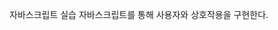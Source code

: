자바스크립트 실습
자바스크립트를 통해 사용자와 상호작용을 구현한다.

<script> 태그: HTML 문서에서 자바스크립트를 시작할 때 사용한다.

document.write('1+1'): 이 코드를 작성하면 결과로 2가 출력된다. 이는 자바스크립트가 동적으로 작동하기 때문이다.

버튼 만들기
버튼 생성: 버튼을 만들기 위해 <input type="button">을 사용한다.
html
코드 복사
<input type="button" value="hi" onclick="alert('hi')">
텍스트 삽입: 버튼에 표시할 텍스트는 value 속성을 통해 설정한다.
경고창 띄우기: 사용자가 버튼을 클릭하면 onclick 이벤트를 통해 경고창이 표시된다. 이러한 작업을 이벤트라고 한다.
텍스트 입력 및 경고창
텍스트 입력: 사용자가 텍스트를 입력할 수 있는 필드를 생성한다.
html
코드 복사
<input type="text" onkeydown="alert('key down!')">
사용자가 키를 입력할 때마다 경고창이 나타난다.
콘솔 사용
브라우저 콘솔: 웹 브라우저의 "검사" 기능을 통해 콘솔에서 자바스크립트를 실행할 수 있다.
데이터 타입
문자열과 숫자: 자바스크립트는 문자열과 숫자라는 두 가지 기본 데이터 타입을 지원한다.

산술 연산자: 다음과 같은 연산자를 사용하여 계산을 수행한다: +, -, *, /.

문자열 조작
문자열은 작은 따옴표로 감싸서 생성한다.

문자열 속성:

.length: 문자열의 길이를 반환한다.
javascript
코드 복사
'hello world'.length; // 결과: 11
.toUpperCase(): 문자열을 대문자로 변환한다.
javascript
코드 복사
'hello world'.toUpperCase(); // 결과: 'HELLO WORLD'
.indexOf('o'): 특정 문자의 인덱스를 반환한다.
javascript
코드 복사
'hello world'.indexOf('o'); // 결과: 4
변수와 대입 연산자
변수 선언: var name = 'egoing';으로 변수를 선언한다.
알림창에 변수 표시:
javascript
코드 복사
alert("텍스트 " + name); // 결과: '텍스트 egoing'
이 코드는 입력된 문자열에 name의 값인 'egoing'이 추가된다.
웹 브라우저 조작
CSS 이해: CSS를 이용해 특정 요소의 속성을 설정하는 방법을 배운다.

태그 선택하기: 속성을 적용할 HTML 요소를 선택해야 한다.

선택자 예시: 클래스를 선택할 때는 $(".myclass")와 같은 선택자를 사용한다.
